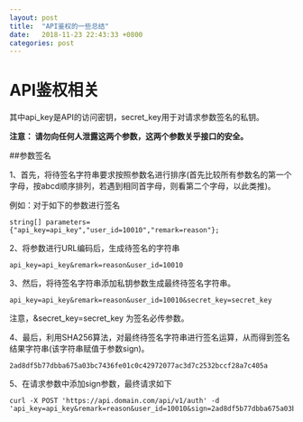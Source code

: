 ```yaml
---
layout: post
title:  "API鉴权的一些总结"
date:   2018-11-23 22:43:33 +0800
categories: post
---
```


# API鉴权相关

其中api\_key是API的访问密钥，secret\_key用于对请求参数签名的私钥。

**注意： 请勿向任何人泄露这两个参数，这两个参数关乎接口的安全。**

##参数签名

1、首先，将待签名字符串要求按照参数名进行排序(首先比较所有参数名的第一个字母，按abcd顺序排列，若遇到相同首字母，则看第二个字母，以此类推)。

例如：对于如下的参数进行签名

```
string[] parameters={"api_key=api_key","user_id=10010","remark=reason"};     
```

2、将参数进行URL编码后，生成待签名的字符串

```
api_key=api_key&remark=reason&user_id=10010
```

3、然后，将待签名字符串添加私钥参数生成最终待签名字符串。

```
api_key=api_key&remark=reason&user_id=10010&secret_key=secret_key
```

注意，&secret\_key=secret\_key 为签名必传参数。  

4、最后，利用SHA256算法，对最终待签名字符串进行签名运算，从而得到签名结果字符串(该字符串赋值于参数sign)。

```
2ad8df5b77dbba675a03bc7436fe01c0c42972077ac3d7c2532bccf28a7c405a
```

5、在请求参数中添加sign参数，最终请求如下

```
curl -X POST 'https://api.domain.com/api/v1/auth' -d 'api_key=api_key&remark=reason&user_id=10010&sign=2ad8df5b77dbba675a03bc7436fe01c0c42972077ac3d7c2532bccf28a7c405a'
```
